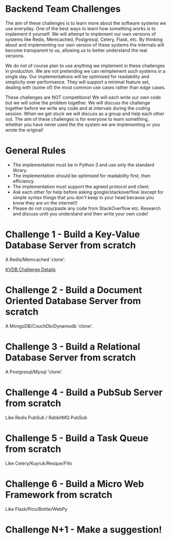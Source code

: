 # Backend Team Challenges

The aim of these challenges is to learn more about the software systems we use everyday. One of the best ways to learn how something works is to implement it yourself. We will attempt to implement our own versions of systems like Redis, Memcached, Postgresql, Celery, Flask, etc. By thinking about and implementing our own version of these systems the internals will become transparent to us, allowing us to better understand the real versions. 

We do not of course plan to use anything we implement in these challenges in production. We are not pretending we can reimplement such systems in a single day. Our implementations will be optimised for readability and simplicity over performance. They will support a minimal feature set, dealing with (some of) the most common use cases rather than edge cases.

These challenges are NOT competitions! We will each write our own code but we will solve the problem together. We will discuss the challenge together before we write any code and at intervals during the coding session. When we get stuck we will discuss as a group and help each other out. The aim of these challenges is for everyone to learn something, whether you have never used the the system we are implementing or you wrote the original! 


# General Rules
  * The implementation must be in Python 3 and use only the standard library.
  * The implementation should be optimised for readability first, then efficiency.
  * The implementation must support the agreed protocol and client.
  * Ask each other for help before asking google/stackoverflow (except for simple syntax things that you don't keep in your head because you know they are on the internet!)
  * Please do not copy/paste any code from StackOverflow etc. Research and discuss until you understand and then write your own code!



# Challenge 1 - Build a Key-Value Database Server from scratch

A Redis/Memcached 'clone'.

[KVDB Challenge Details](kvdb/)


# Challenge 2 - Build a Document Oriented Database Server from scratch

A MongoDB/CouchDb/Dynamodb 'clone'.


# Challenge 3 - Build a Relational Database Server from scratch

A Postgresql/Mysql 'clone'.


# Challenge 4 - Build a PubSub Server from scratch

Like Redis PubSub / RabbitMQ PubSub


# Challenge 5 - Build a Task Queue from scratch

Like Celery/Kuyruk/Resque/Fifo


# Challenge 6 - Build a Micro Web Framework from scratch

Like Flask/Pico/Bottle/WebPy


# Challenge N+1 - Make a suggestion!

